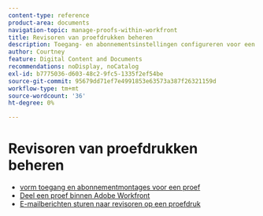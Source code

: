 ```yaml
---
content-type: reference
product-area: documents
navigation-topic: manage-proofs-within-workfront
title: Revisoren van proefdrukken beheren
description: Toegang- en abonnementsinstellingen configureren voor een proefdruk
author: Courtney
feature: Digital Content and Documents
recommendations: noDisplay, noCatalog
exl-id: b7775036-d603-48c2-9fc5-1335f2ef54be
source-git-commit: 95679dd71ef7e4991853e63573a387f26321159d
workflow-type: tm+mt
source-wordcount: '36'
ht-degree: 0%

---
```


# Revisoren van proefdrukken beheren

* [ vorm toegang en abonnementmontages voor een proef ](../../../../review-and-approve-work/proofing/managing-proofs-within-workfront/configure-access-subscription-settings-proof.md)
* [ Deel een proef binnen Adobe Workfront ](../../../../review-and-approve-work/proofing/managing-proofs-within-workfront/share-a-proof-in-workfront.md)
* [E-mailberichten sturen naar revisoren op een proefdruk](../../../../review-and-approve-work/proofing/managing-proofs-within-workfront/send-email-messages-to-users-proof.md)
